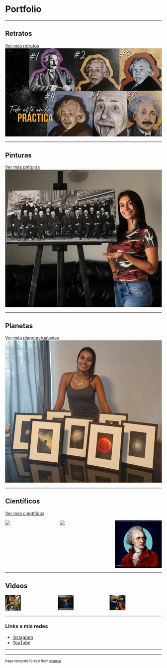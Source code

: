 # Portfolio

---

## Retratos

[Ver más retratos](/cienciaenarte/sample_page)
<img src="images/dummy_thumbnail.jpg?raw=true"/>

---
## Pinturas
[Ver más pinturas](/cienciaenarte/sample_page)
<img src="images/solvay.png?raw=true"/>

---
## Planetas
[Ver más planetas/galaxias](/cienciaenarte/sample_page)
<img src="images/planetas.jpg?raw=true"/>


---
## Científicos
[Ver más científicos](/cienciaenarte/sample_page)
<div style="display: flex; justify-content: space-between;">
    <img src="images/sagan.png?raw=true" style="width: 30%;" />
    <img src="images/Maxwell.jpg?raw=true" style="width: 30%;" />
    <img src="images/Herschel.jpg?raw=true" style="width: 30%;" />
</div>

---
## Videos 
<div style="display: flex; justify-content: space-between;">
    <a href="/cienciaenarte/videos">
        <img src="images/pinte_a_Kepler.png?raw=true" style="width: 30%;" />
    </a>
    <a href="/cienciaenarte/videos">
        <img src="images/magma_campos_magneticos.png?raw=true" style="width: 30%;" />
    </a>
    <a href="/cienciaenarte/videos">
        <img src="images/extincion_y_sorpresa.png?raw=true" style="width: 30%;" />
    </a>
</div>


---

### Links a mis redes

- [Instagram](https://www.instagram.com/cienciaenarte/)
- [YouTube](https://www.youtube.com/channel/UC45JuojWPjY92isuQCyKIdQ)

---




---
<p style="font-size:11px">Page template forked from <a href="https://github.com/evanca/quick-portfolio">evanca</a></p>
<!-- Remove above link if you don't want to attibute -->
